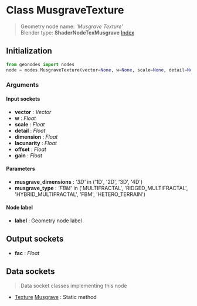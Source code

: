 
# Class MusgraveTexture

> Geometry node name: _'Musgrave Texture'_<br>Blender type:  **ShaderNodeTexMusgrave**
[Index](/docs/index.md)

## Initialization


```python
from geonodes import nodes
node = nodes.MusgraveTexture(vector=None, w=None, scale=None, detail=None, dimension=None, lacunarity=None, offset=None, gain=None, musgrave_dimensions='3D', musgrave_type='FBM', label=None)
```


### Arguments


#### Input sockets



- **vector** : _Vector_
- **w** : _Float_
- **scale** : _Float_
- **detail** : _Float_
- **dimension** : _Float_
- **lacunarity** : _Float_
- **offset** : _Float_
- **gain** : _Float_



#### Parameters



- **musgrave_dimensions** : _'3D'_ in ('1D', '2D', '3D', '4D')
- **musgrave_type** : _'FBM'_ in ('MULTIFRACTAL', 'RIDGED_MULTIFRACTAL', 'HYBRID_MULTIFRACTAL', 'FBM', 'HETERO_TERRAIN')



#### Node label



- **label** : Geometry node label



## Output sockets



- **fac** : _Float_



## Data sockets

> Data socket classes implementing this node


- [Texture](../sockets/Texture.md) [Musgrave](../sockets/Texture.md#musgrave) : Static method


